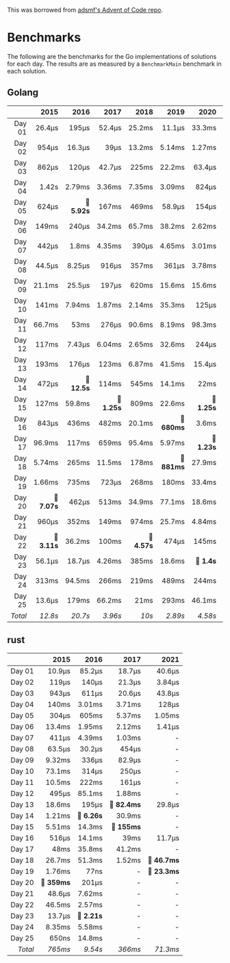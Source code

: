 This was borrowed from [adsmf's Advent of Code repo](https://github.com/adsmf/adventofcode/tree/master/benchmarks).

# Benchmarks
The following are the benchmarks for the Go implementations of solutions for each day. The results are as measured by a `BenchmarkMain` benchmark in each solution.

## Golang
 &nbsp;  | 2015 | 2016 | 2017 | 2018 | 2019 | 2020 | 2021
 ---:  | ---:  | ---:  | ---:  | ---:  | ---:  | ---:  | ---: 
Day 01 | 26.4µs | 195µs | 52.4µs | 25.2ms | 11.1µs | 33.3ms | 46.8µs
Day 02 | 954µs | 16.3µs | 39µs | 13.2ms | 5.14ms | 1.27ms | 2.04µs
Day 03 | 862µs | 120µs | 42.7µs | 225ms | 22.2ms | 63.4µs | 56.4µs
Day 04 | 1.42s | 2.79ms | 3.36ms | 7.35ms | 3.09ms | 824µs | 114µs
Day 05 | 624µs | **🔴 5.92s** | 167ms | 469ms | 58.9µs | 154µs | 1.6ms
Day 06 | 149ms | 240µs | 34.2ms | 65.7ms | 38.2ms | 2.62ms | 2.15µs
Day 07 | 442µs | 1.8ms | 4.35ms | 390µs | 4.65ms | 3.01ms | 109µs
Day 08 | 44.5µs | 8.25µs | 916µs | 357ms | 361µs | 3.78ms | 690µs
Day 09 | 21.1ms | 25.5µs | 197µs | 620ms | 15.6ms | 15.6ms | 1.09ms
Day 10 | 141ms | 7.94ms | 1.87ms | 2.14ms | 35.3ms | 125µs | 60.7µs
Day 11 | 66.7ms | 53ms | 276µs | 90.6ms | 8.19ms | 98.3ms | 848µs
Day 12 | 117ms | 7.43µs | 6.04ms | 2.65ms | 32.6ms | 244µs | 848µs
Day 13 | 193ms | 176µs | 123ms | 6.87ms | 41.5ms | 15.4µs | 440µs
Day 14 | 472µs | **🔴 12.5s** | 114ms | 545ms | 14.1ms | 22ms | 466µs
Day 15 | 127ms | 59.8ms | **🔴 1.25s** | 809ms | 22.6ms | **🔴 1.25s** | 365ms
Day 16 | 843µs | 436ms | 482ms | 20.1ms | **🔴 680ms** | 3.6ms | 28.1µs
Day 17 | 96.9ms | 117ms | 659ms | 95.4ms | 5.97ms | **🔴 1.23s** | 2.6ms
Day 18 | 5.74ms | 265ms | 11.5ms | 178ms | **🔴 881ms** | 27.9ms | 61.9ms
Day 19 | 1.66ms | 735ms | 723µs | 268ms | 180ms | 33.4ms | **🔴 1.24s**
Day 20 | **🔴 7.07s** | 462µs | 513ms | 34.9ms | 77.1ms | 18.6ms | 33.2ms
Day 21 | 960µs | 352ms | 149ms | 974ms | 25.7ms | 4.84ms | 2.73ms
Day 22 | **🔴 3.11s** | 36.2ms | 100ms | **🔴 4.57s** | 474µs | 145ms | 14.5ms
Day 23 | 56.1µs | 18.7µs | 4.26ms | 385ms | 18.6ms | **🔴 1.4s** | **🔴 618ms**
Day 24 | 313ms | 94.5ms | 266ms | 219ms | 489ms | 244ms | 5.61µs
Day 25 | 13.6µs | 179ms | 66.2ms | 21ms | 293ms | 46.1ms | 57.3ms
*Total* | *12.8s* | *20.7s* | *3.96s* | *10s* | *2.89s* | *4.58s* | *2.4s*


## rust
 &nbsp;  | 2015 | 2016 | 2017 | 2021
 ---:  | ---:  | ---:  | ---:  | ---: 
Day 01 | 10.9µs | 85.2µs | 18.7µs | 40.6µs
Day 02 | 119µs | 140µs | 21.3µs | 3.84µs
Day 03 | 943µs | 611µs | 20.6µs | 43.8µs
Day 04 | 140ms | 3.01ms | 3.71ms | 128µs
Day 05 | 304µs | 605ms | 5.37ms | 1.05ms
Day 06 | 13.4ms | 1.95ms | 2.12ms | 1.41µs
Day 07 | 411µs | 4.39ms | 1.03ms | -
Day 08 | 63.5µs | 30.2µs | 454µs | -
Day 09 | 9.32ms | 336µs | 82.9µs | -
Day 10 | 73.1ms | 314µs | 250µs | -
Day 11 | 10.5ms | 222ms | 161µs | -
Day 12 | 495µs | 85.1ms | 1.88ms | -
Day 13 | 18.6ms | 195µs | **🔴 82.4ms** | 29.8µs
Day 14 | 1.21ms | **🔴 6.26s** | 30.9ms | -
Day 15 | 5.51ms | 14.3ms | **🔴 155ms** | -
Day 16 | 516µs | 14.1ms | 39ms | 11.7µs
Day 17 | 48ms | 35.8ms | 41.2ms | -
Day 18 | 26.7ms | 51.3ms | 1.52ms | **🔴 46.7ms**
Day 19 | 1.76ms | 77ns | - | **🔴 23.3ms**
Day 20 | **🔴 359ms** | 201µs | - | -
Day 21 | 48.6µs | 7.62ms | - | -
Day 22 | 46.5ms | 2.57ms | - | -
Day 23 | 13.7µs | **🔴 2.21s** | - | -
Day 24 | 8.35ms | 5.58ms | - | -
Day 25 | 650ns | 14.8ms | - | -
*Total* | *765ms* | *9.54s* | *366ms* | *71.3ms*

